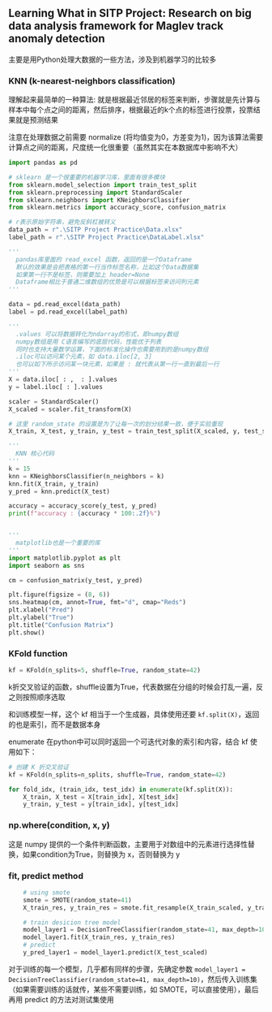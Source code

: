 ## Learning What in SITP Project: Research on big data analysis framework for Maglev track anomaly detection



主要是用Python处理大数据的一些方法，涉及到机器学习的比较多



### KNN (k-nearest-neighbors classification)

理解起来最简单的一种算法: 就是根据最近邻居的标签来判断，步骤就是先计算与样本中每个点之间的距离，然后排序，根据最近的k个点的标签进行投票，投票结果就是预测结果

注意在处理数据之前需要 normalize (将均值变为0，方差变为1)，因为该算法需要计算点之间的距离，尺度统一化很重要（虽然其实在本数据库中影响不大）

```Python
import pandas as pd

# sklearn 是一个很重要的机器学习库，里面有很多模块
from sklearn.model_selection import train_test_split
from sklearn.preprocessing import StandardScaler
from sklearn.neighbors import KNeighborsClassifier
from sklearn.metrics import accuracy_score, confusion_matrix

# r表示原始字符串，避免反斜杠被转义
data_path = r".\SITP Project Practice\Data.xlsx"
label_path = r".\SITP Project Practice\DataLabel.xlsx"

'''
  pandas库里面的 read_excel 函数，返回的是一个Dataframe
  默认的效果是会把表格的第一行当作标签名称，比如这个Data数据集
  如果第一行不是标签，则需要加上 header=None
  Dataframe相比于普通二维数组的优势是可以根据标签来访问列元素
'''

data = pd.read_excel(data_path)
label = pd.read_excel(label_path)

'''
  .values 可以将数据转化为ndarray的形式，即numpy数组
  numpy数组是用 C语言编写的底层代码，性能优于列表
  同时也支持大量数学运算，下面的标准化操作也需要用到的是numpy数组
  .iloc可以访问某个元素，如 data.iloc[2, 3]
  也可以如下所示访问某一块元素，如果是 : 就代表从第一行一直到最后一行
'''
X = data.iloc[ : ,  : ].values
y = label.iloc[ : ].values

scaler = StandardScaler()
X_scaled = scaler.fit_transform(X)

# 这里 random_state 的设置是为了让每一次的划分结果一致，便于实验重现
X_train, X_test, y_train, y_test = train_test_split(X_scaled, y, test_size = 0.3, random_state = 30)

'''
  KNN 核心代码
'''
k = 15
knn = KNeighborsClassifier(n_neighbors = k)
knn.fit(X_train, y_train)
y_pred = knn.predict(X_test)

accuracy = accuracy_score(y_test, y_pred)
print(f"accuracy : {accuracy * 100:.2f}%")


'''
  matplotlib也是一个重要的库
'''
import matplotlib.pyplot as plt
import seaborn as sns

cm = confusion_matrix(y_test, y_pred)

plt.figure(figsize = (8, 6))
sns.heatmap(cm, annot=True, fmt="d", cmap="Reds")
plt.xlabel("Pred")
plt.ylabel("True")
plt.title("Confusion Matrix")
plt.show()
```



### KFold function

```python
kf = KFold(n_splits=5, shuffle=True, random_state=42)
```

k折交叉验证的函数，shuffle设置为True，代表数据在分组的时候会打乱一遍，反之则按照顺序选取

和训练模型一样，这个 kf 相当于一个生成器，具体使用还要 `kf.split(X)`，返回的也是索引，而不是数据本身

enumerate 在python中可以同时返回一个可迭代对象的索引和内容，结合 kf 使用如下：

```python
# 创建 K 折交叉验证
kf = KFold(n_splits=n_splits, shuffle=True, random_state=42)

for fold_idx, (train_idx, test_idx) in enumerate(kf.split(X)):
    X_train, X_test = X[train_idx], X[test_idx]
    y_train, y_test = y[train_idx], y[test_idx]
```



### np.where(condition, x, y)

这是 numpy 提供的一个条件判断函数，主要用于对数组中的元素进行选择性替换，如果condition为True，则替换为 x，否则替换为 y



### fit, predict  method

```python
	# using smote
    smote = SMOTE(random_state=41)
    X_train_res, y_train_res = smote.fit_resample(X_train_scaled, y_train_layer1)

    # train desicion tree model 
    model_layer1 = DecisionTreeClassifier(random_state=41, max_depth=10)  # 确定模型参数
    model_layer1.fit(X_train_res, y_train_res)                            # 传入训练集，训练模型          
    # predict
    y_pred_layer1 = model_layer1.predict(X_test_scaled)                   # 使用模型
```

对于训练的每一个模型，几乎都有同样的步骤，先确定参数 `model_layer1 = DecisionTreeClassifier(random_state=41, max_depth=10)`，然后传入训练集（如果需要训练的话就传，某些不需要训练，如 SMOTE，可以直接使用），最后再用 predict 的方法对测试集使用
